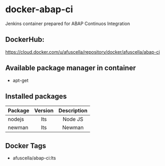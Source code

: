# docker-abap-ci
Jenkins container prepared for ABAP Continuos Integration

## DockerHub: 
https://cloud.docker.com/u/afuscella/repository/docker/afuscella/abap-ci

## Available package manager in container

* apt-get

## Installed packages

Package         | Version   | Description     | 
:-------------- |:---------:|:---------------:|
nodejs          | lts       | Node JS         |
newman          | lts       | Newman          |

## Docker Tags
* afuscella/abap-ci:lts

